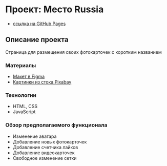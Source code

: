# Проект: Место Russia

* [ссылка на GitHub Pages](https://uralyanka.github.io/mesto/)

## Описание проекта

Страница для размещения своих фотокарточек с коротким названием

### Материалы

* [Макет в Figma](https://www.figma.com/file/2cn9N9jSkmxD84oJik7xL7/JavaScript.-Sprint-4?node-id=0%3A1)
* [Картинки из стока Pixabay](cdn.pixabay.com)

### Технологии

* HTML, CSS
* JavaScript

### Обзор предполагаемого функционала
- Изменение аватара
- Добавление новых фотокарточек
- Добавление счетчика лайков
- Добавление видеокарточек
- Свободное изменение сетки


